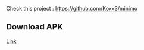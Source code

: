 Check this project : https://github.com/Koxx3/minimo

## Download APK

[Link](/raw/master/app/build/outputs/apk/debug/app-debug.apk)

